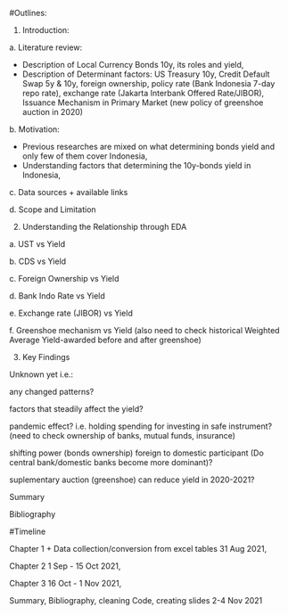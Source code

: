 #Outlines:
1. Introduction:

a. Literature review:
- Description of Local Currency Bonds 10y, its roles and yield,
- Description of Determinant factors:
US Treasury 10y, Credit Default Swap 5y & 10y, foreign ownership, policy rate (Bank Indonesia 7-day repo rate), exchange rate (Jakarta Interbank Offered Rate/JIBOR), Issuance Mechanism in Primary Market (new policy of greenshoe auction in 2020)

b. Motivation: 
- Previous researches are mixed on what determining bonds yield and only few of them cover Indonesia,
- Understanding factors that determining the 10y-bonds yield in Indonesia,
  
c. Data sources + available links

d. Scope and Limitation

2. Understanding the Relationship through EDA

a. UST vs Yield

b. CDS vs Yield

c. Foreign Ownership vs Yield

d. Bank Indo Rate vs Yield

e. Exchange rate (JIBOR) vs Yield

f. Greenshoe mechanism vs Yield (also need to check historical Weighted Average Yield-awarded before and after greenshoe)

3. Key Findings

Unknown yet
i.e.: 

any changed patterns?

factors that steadily affect the yield?

pandemic effect? i.e. holding spending for investing in safe instrument? (need to check ownership of banks, mutual funds, insurance) 

shifting power (bonds ownership) foreign to domestic participant (Do central bank/domestic banks become more dominant)?

suplementary auction (greenshoe) can reduce yield in 2020-2021?


Summary

Bibliography

#Timeline

Chapter 1 + Data collection/conversion from excel tables 31 Aug 2021,

Chapter 2 1 Sep - 15 Oct 2021,

Chapter 3 16 Oct - 1 Nov 2021,

Summary, Bibliography, cleaning Code, creating slides 2-4 Nov 2021
